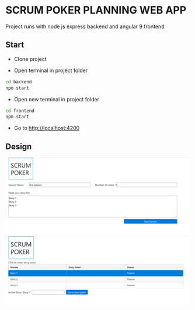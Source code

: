 # SCRUM POKER PLANNING WEB APP

Project runs with node js express backend and angular 9 frontend

## Start

- Clone project

- Open terminal in project folder

```bash
cd backend
npm start
```
- Open new terminal in project folder

```bash
cd frontend
npm start
```
- Go to [http://localhost:4200](http://localhost:4200)

## Design

![image1](./images/1.png)
![image2](./images/2.png)
